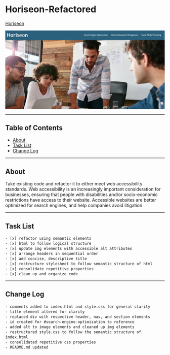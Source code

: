 # Horiseon-Refactored
[Horiseon](https://jtdprogramming.github.io/Horiseon-Refactored/)

![Horiseon](https://github.com/jtdprogramming/Horiseon-Refactored/blob/f7b26e16b3152ce92ee339dea55641811695826f/assets/images/horiseon-screencap.PNG)
* * *
## Table of Contents
  - [About](#about)
  - [Task List](#task-list)
  - [Change Log](#change-log)
* * *
## About

Take existing code and refactor it to either meet web accessibility standards. Web accessibility is an increasingly important consideration for businesses, ensuring that people with disabilities and/or socio-economic restrictions have access to their website. Accessible websites are better optimized for search engines, and help companies avoid litigation.
* * *
## Task List
```
- [x] refactor using semantic elements
- [x] html to follow logical structure
- [x] update img elements with accessible alt attributes
- [x] arrange headers in sequential order
- [x] add concise, descriptive title
- [x] restructure stylesheet to follow semantic structure of html
- [x] consolidate repetitive properties
- [x] clean up and organize code
```
* * *
## Change Log
```
- comments added to index.html and style.css for general clarity
- title element altered for clarity
- replaced div with respective header, nav, and section elements
- id created for #search-engine-optimization to reference
- added alt to image elements and cleaned up img elements
- restructured style.css to follow the semantic structure of index.html
- consolidated repetitive css properties
- README.md updated
```